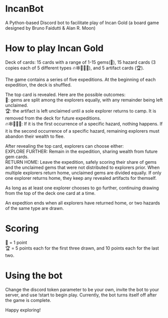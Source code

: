 # IncanBot
A Python-based Discord bot to facilitate play of Incan Gold (a board game designed by Bruno Faidutti & Alan R. Moon)

# How to play Incan Gold
Deck of cards: 15 cards with a range of 1-15 gems(💎), 15 hazard cards (3 copies each of 5 different types 🔥🕸️🧟🗿🐍), and 5 artifact cards (🏆).

The game contains a series of five expeditions. At the beginning of each expedition, the deck is shuffled.

The top card is revealed. Here are the possible outcomes:  
💎: gems are split among the explorers equally, with any remainder being left unclaimed.  
🏆: the artifact is left unclaimed until a sole explorer returns to camp. It is removed from the deck for future expeditions.  
🔥🕸️🧟🗿🐍: If it is the first occurrence of a specific hazard, nothing happens. If it is the second occurrence of a specific hazard, remaining explorers must abandon their wealth to flee.  

After revealing the top card, explorers can choose either:  
EXPLORE FURTHER: Remain in the expedition, sharing wealth from future gem cards.  
RETURN HOME: Leave the expedition, safely scoring their share of gems and the unclaimed gems that were not distributed to explorers prior. When multiple explorers return home, unclaimed gems are divided equally. If only one explorer returns home, they keep any revealed artifacts for themself.  

As long as at least one explorer chooses to go further, continuing drawing from the top of the deck one card at a time.  

An expedtion ends when all explorers have returned home, or two hazards of the same type are drawn.  

# Scoring
💎 = 1 point  
🏆 = 5 points each for the first three drawn, and 10 points each for the last two.

# Using the bot
Change the discord token parameter to be your own, invite the bot to your server, and use !start to begin play. Currently, the bot turns itself off after the game is complete.

Happy exploring!
